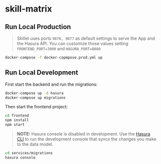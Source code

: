 # skill-matrix

## Run Local Production

> Skillet uses ports `9876, 9877` as default settings to serve the App and the Hasura API.
> You can customize those values setting `FRONTEND_PORT=3000` and `HASURA_PORT=8080`

```bash
docker-compose -f docker-copmpose.prod.yml up
```

## Run Local Development

First start the backend and run the migrations:

```bash
docker-compose up -d hasura
docker-compose up migrations
```

Then start the frontend project:

```bash
cd frontend
npm install
npm start
```

> **NOTE:** Hasura console is disabled in development. Use the
> [Hasura CLI](https://hasura.io/docs/1.0/graphql/core/hasura-cli/hasura_console.html)
> to run the development console that syncs the changes you make to the data model.

```bash
cd services/migrations
hasura console
```
